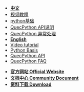<!-- docs/_sidebar.md -->

<!-- * [**QuecPython**](/) -->
<!-- * [](/) -->

* [**中文**](/zh-cn/)
* [视频教程](https://space.bilibili.com/491326023/channel/detail?cid=150963)
* [python基础](/zh-cn/python/)
* [QuecPython API说明](/zh-cn/api/)
* [QuecPython 异常处理](/zh-cn/faq/)
* [**English**](/en-us/)
* [Video tutorial](https://space.bilibili.com/491326023/channel/detail?cid=150963)
* [Python Basis](/en-us/python/)
* [QuecPython API](/en-us/api/)
* [QuecPython FAQ](/en-us/faq/)


<!--  * [**Wiki 首页 Home**](/) -->
* [**官方网站 Official Website**](//python.quectel.com)
* [**文档中心 Community Document**](//python.quectel.com/doc/)
* [**资料下载 Download**](//python.quectel.com/download)